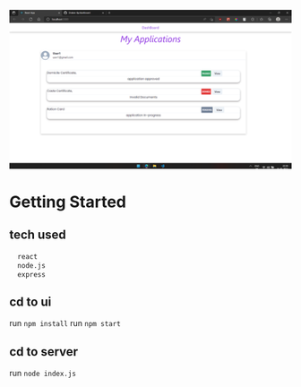 ![screenshort](./ss.png)


# Getting Started 
## tech used
```
  react
  node.js 
  express
```
## cd to ui 
run `npm install`
 run `npm start` 
## cd to server 
run `node index.js`

